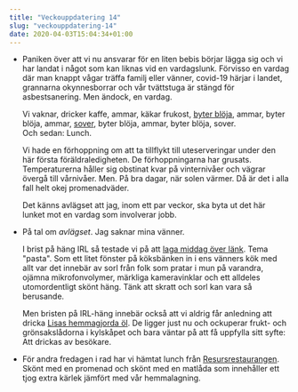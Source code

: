 ```yaml
---
title: "Veckouppdatering 14"
slug: "veckouppdatering-14"
date: 2020-04-03T15:04:34+01:00
---
```


- Paniken över att vi nu ansvarar för en liten bebis börjar lägga sig och vi har landat i något som kan liknas vid en vardagslunk. Förvisso en vardag där man knappt vågar träffa familj eller vänner, covid-19 härjar i landet, grannarna okynnesborrar och vår tvättstuga är stängd för asbestsanering. Men ändock, en vardag.

	Vi vaknar, dricker kaffe, ammar, käkar frukost, [byter blöja](https://www.flickr.com/gp/johanl/2qqa9a), ammar, byter blöja, ammar, [sover](https://www.flickr.com/gp/johanl/p31Q73), byter blöja, ammar, byter blöja, sover.<br>Och sedan: Lunch.

	Vi hade en förhoppning om att ta tillflykt till uteserveringar under den här första föräldraledigheten. De förhoppningarna har grusats. Temperaturerna håller sig obstinat kvar på vinternivåer och vägrar övergå till vårnivåer. Men. På bra dagar, när solen värmer. Då är det i alla fall helt okej promenadväder.

	Det känns avlägset att jag, inom ett par veckor, ska byta ut det här lunket mot en vardag som involverar jobb.

- På tal om *avlägset*. Jag saknar mina vänner.
	
	I brist på häng IRL så testade vi på att [laga middag över länk](https://www.flickr.com/photos/johanl/49726611371/). Tema "pasta". Som ett litet fönster på köksbänken in i ens vänners kök med allt var det innebär av sorl från folk som pratar i mun på varandra, ojämna mikrofonvolymer, märkliga kameravinklar och ett alldeles utomordentligt skönt häng. Tänk att skratt och sorl kan vara så berusande.

	Men bristen på IRL-häng innebär också att vi aldrig får anledning att dricka [Lisas hemmagjorda öl](https://www.flickr.com/photos/johanl/49543661778/). De ligger just nu och ockuperar frukt- och grönsakslådorna i kylskåpet och bara väntar på att få uppfylla sitt syfte: Att drickas av besökare.

- För andra fredagen i rad har vi hämtat lunch från [Resursrestaurangen](http://www.resursrestaurangen.se). Skönt med en promenad och skönt med en matlåda som innehåller ett tjog extra kärlek jämfört med vår hemmalagning.
